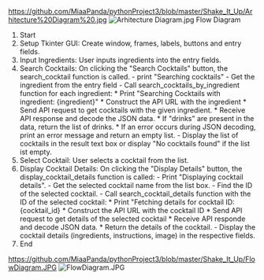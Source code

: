 https://github.com/MiaaPanda/pythonProject3/blob/master/Shake_It_Up/Arhitecture%20Diagram%20.jpg
![Arhitecture Diagram.jpg](..%2F..%2F..%2FDesktop%2FArhitecture%20Diagram.jpg)
Flow Diagram
1. Start
2. Setup Tkinter GUI: Create window, frames, labels, buttons and entry fields.
3. Input Ingredients: User inputs ingredients into the entry fields.
4. Search Cocktails: On clicking the "Search Cocktails" button, the search_cocktail function is called.
        - print "Searching cocktails"
        - Get the ingredient from the entry field
        - Call search_cocktails_by_ingredient function for each ingredient:
            * Print "Searching Cocktails with ingredient: {ingredient}"
            * Construct the API URL with the ingredient
            * Send API request to get cocktails with the given ingredient.
            * Receive API response and decode the JSON data.
            * If "drinks" are present in the data, return the list of drinks.
            * If an error occurs during JSON decoding, print an error message and return an empty list.
        - Display the list of cocktails in the result text box or display "No cocktails found" if the list ist empty.
5. Select Cocktail: User selects a cocktail from the list.
6. Display Cocktail Details: On clicking the "Display Details" button, the display_cocktail_details function is called:
         - Print "Displaying cocktail details".
         - Get the selected cocktail name from the list box.
         - Find the ID of the selected cocktail.
         - Call search_cocktail_details function with the ID of the selected cocktail:
            * Print "Fetching details for cocktail ID: {cocktail_id}
            * Construct the API URL with the cocktail ID
            * Send API request to get details of the selected cocktail
            * Receive API responde and decode JSON data.
            * Return the details of the cocktail.
         - Display the cocktail details (ingredients, instructions, image) in the respective fields.
7. End 

https://github.com/MiaaPanda/pythonProject3/blob/master/Shake_It_Up/FlowDiagram.JPG
![FlowDiagram.JPG](..%2F..%2F..%2FDesktop%2FFlowDiagram.JPG)
